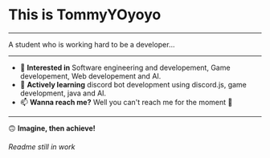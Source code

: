 # This is TommyYOyoyo

<hr>
A student who is working hard to be a developer...
<hr> 

- 👀 **Interested in** Software engineering and developement, Game developement, Web developement and AI.
- 🌱 **Actively learning** discord bot development using discord.js, game development, java and AI.
- 📫 **Wanna reach me?** Well you can't reach me for the moment 🥲

<hr>

🙃 **Imagine, then achieve!**

###### Readme still in work
<!---
TommyYOyoyo/TommyYOyoyo is a ✨ special ✨ repository because its `README.md` (this file) appears on your GitHub profile.
You can click the Preview link to take a look at your changes.
--->
